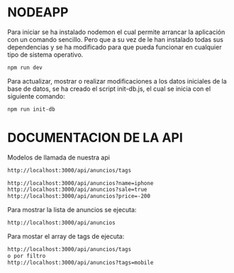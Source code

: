 # NODEAPP

Para iniciar se ha instalado nodemon el cual permite arrancar la aplicación con un comando sencillo.
Pero que a su vez de le han instalado todas sus dependencias y se ha modificado para que pueda funcionar en cualquier tipo de sistema operativo.
```sh
npm run dev 
```

Para actualizar, mostrar o realizar modificaciones a los datos iniciales de la base de datos, se ha creado el script init-db.js, el cual se inicia con el siguiente comando:
```sh
npm run init-db 
```
# DOCUMENTACION DE LA API

Modelos de llamada de nuestra api

```sh
http://localhost:3000/api/anuncios/tags
```
```sh
http://localhost:3000/api/anuncios?name=iphone
http://localhost:3000/api/anuncios?sale=true 
http://localhost:3000/api/anuncios?price=-200

```

Para mostrar la lista de anuncios se ejecuta: 
```sh
http://localhost:3000/api/anuncios
```

Para mostar el array de tags de ejecuta:
```sh
http://localhost:3000/api/anuncios/tags
o por filtro
http://localhost:3000/api/anuncios?tags=mobile
```